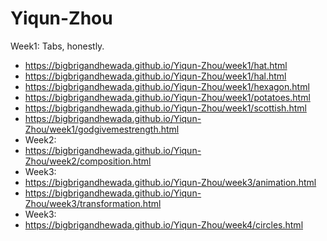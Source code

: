 # Yiqun-Zhou
Week1:
Tabs, honestly.
* https://bigbrigandhewada.github.io/Yiqun-Zhou/week1/hat.html
* https://bigbrigandhewada.github.io/Yiqun-Zhou/week1/hal.html
* https://bigbrigandhewada.github.io/Yiqun-Zhou/week1/hexagon.html
* https://bigbrigandhewada.github.io/Yiqun-Zhou/week1/potatoes.html
* https://bigbrigandhewada.github.io/Yiqun-Zhou/week1/scottish.html
* https://bigbrigandhewada.github.io/Yiqun-Zhou/week1/godgivemestrength.html
* Week2:
* https://bigbrigandhewada.github.io/Yiqun-Zhou/week2/composition.html
* Week3:
* https://bigbrigandhewada.github.io/Yiqun-Zhou/week3/animation.html
* https://bigbrigandhewada.github.io/Yiqun-Zhou/week3/transformation.html
* Week3:
* https://bigbrigandhewada.github.io/Yiqun-Zhou/week4/circles.html
